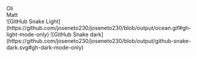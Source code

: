 <!doctype html>
<html>
    <head>
        <link rel="stylesheet" href="css/style.css">
    </head>
    <body></body>
</html>

<div class="header">
  <div class="playerOne">
    Oli
  </div>
  <div class="playerTwo">
    Matt
  </div>
</div>
![GitHub Snake Light](https://github.com/joseneto230/joseneto230/blob/output/ocean.gif#gh-light-mode-only)
![GitHub Snake dark](https://github.com/joseneto230/joseneto230/blob/output/github-snake-dark.svg#gh-dark-mode-only)
